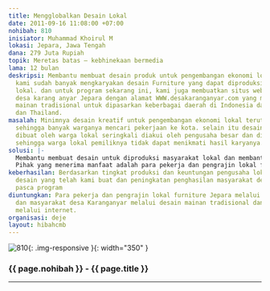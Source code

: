 ```yaml
---
title: Mengglobalkan Desain Lokal
date: 2011-09-16 11:08:00 +07:00
nohibah: 810
inisiator: Muhammad Khoirul M
lokasi: Jepara, Jawa Tengah
dana: 279 Juta Rupiah
topik: Meretas batas – kebhinekaan bermedia
lama: 12 bulan
deskripsi: Membantu membuat desain produk untuk pengembangan ekonomi lokal. di Jepara
  kami sudah banyak mengkaryakan desain Furniture yang dapat diproduksi oleh masyarakat
  lokal. dan untuk program sekarang ini, kami juga membuatkan situs web untuk warga
  desa karang anyar Jepara dengan alamat WWW.desakaranganyar.com yang memproduksi
  mainan tradisional untuk dipasarkan keberbagai daerah di Indonesia dan sampai Malaysia
  dan Thailand.
masalah: Minimnya desain kreatif untuk pengembangan ekonomi lokal terutama didesa-desa
  sehingga banyak warganya mencari pekerjaan ke kota. selain itu desain yang telah
  dibuat oleh warga lokal seringkali diakui oleh pengusaha besar dan diklaim miliknya
  sehingga warga lokal pemiliknya tidak dapat menikmati hasil karyanya.
solusi: |-
  Membantu membuat desain untuk diproduksi masyarakat lokal dan membantu memasarkannya kepada dunia internasional melalui internet, serta membantu mereka mengemangkan desain untuk mendapatkan hak paten dan pengakuan secara hukum.
  Pihak yang menerima manfaat adalah para pekerja dan pengrajin lokal furniture Jepara melalui desain meubel dan masyarakat desa Karanganyar melalui desain mainan tradisional dan pemasaran melalui internet.
keberhasilan: Berdasarkan tingkat produksi dan keuntungan pengusaha lokal melalui
  desain yang telah kami buat dan peningkatan penghasilan masyarakat desa pra dan
  pasca program
diuntungkan: Para pekerja dan pengrajin lokal furniture Jepara melalui desain meubel
  dan masyarakat desa Karanganyar melalui desain mainan tradisional dan pemasaran
  melalui internet.
organisasi: deje
layout: hibahcmb
---
```


![810](/static/img/hibahcmb/810.png){: .img-responsive }{: width="350" }

### {{ page.nohibah }} - {{ page.title }}

---
